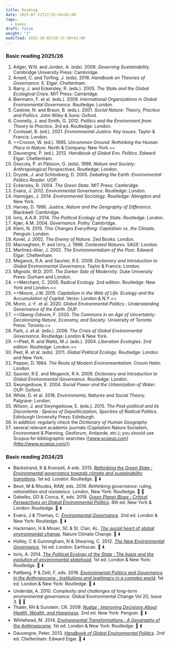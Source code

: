 ```yaml
---
title: Reading
date: 2025-07-22T17:55:56+01:00
tags:
  - books
draft: false
weight: "1"
modified: 2025-10-05T20:37:40+01:00
---
```

### Basic reading 2025/26
1. Adger, W.N. and Jordan, A. (eds). 2009. *Governing Sustainability*. Cambridge University Press: Cambridge.
2. Ansell, C. and Torfing, J. (eds). 2016. *Handbook on Theories of Governance*. E. Elgar: Cheltenham.
3. Barry, J. and Eckersley, R. (eds.). 2005. *The State and the Global Ecological Crisis*. MIT Press: Cambridge.
4. Biermann, F. et al. (eds.). 2009. *International Organizations in Global Environmental Governance*. Routledge: London.
5. Castree, N. and Braun, B. (eds.). 2001. *Social Nature: Theory, Practice and Politics*. John Wiley & Sons: Oxford.
6. Connelly, J. and Smith, G. 2012. *Politics and the Environment from Theory to Practice*. 3rd ed. Routledge: London.
7. Coolsaet, B. (ed.). 2021. *Environmental Justice: Key Issues*. Taylor & Francis: London.
8. ==Cronon, W. (ed.). 1995. *Uncommon Ground: Rethinking the Human Place in Nature*. North & Company: New York.==
9. Dauvergne, P. (ed.). 2012. *Handbook of Global Env. Politics*. Edward Elgar: Cheltenham.
10. Descola, P. et Pàlsson, G. (eds). 1996. *Nature and Society: Anthropological Perspectives*. Routledge: London.
11. Dryzek, J. and Schlosberg, D. 2005. *Debating the Earth: Environmental Politics Reader*. UOP.
12. Eckersley, R. 2004. *The Green State*. MIT Press: Cambridge.
13. Evans, J. 2012. *Environmental Governance*. Routledge: London.
14. Hannigan, J. 2014. *Environmental Sociology*. Routledge: Abingdon and New York.
15. Harvey, D. 1996. *Justice, Nature and the Geography of Difference*. Blackwell: Cambridge.
16. Ioris, A.A.R. 2014. *The Political Ecology of the State*. Routledge: London.
17. Kjær, A.M. 2004. *Governance*. Polity: Cambridge.
18. Klein, N. 2015. *This Changes Everything: Capitalism vs. the Climate*. Penguin: London.
19. Kovel, J. 2002. *The Enemy of Nature*. Zed Books: London.
20. Macnaghten, P. and Urry, J. 1998. *Contested Natures*. SAGE: London.
21. Martinez-Alier, J. 2002. *The Environmentalism of the Poor*. Edward Elgar: Cheltenham.
22. Meganck, R.A. and Saunier, R.E. 2009. *Dictionary and Introduction to Global Environmental Governance*. Taylor & Francis: London.
23. Mignolo, W.D. 2011. *The Darker Side of Modernity*. Duke University Press: Durham and London.
24. ==Merchant, C. 2005. Radical Ecology. 2nd edition. Routledge: New York and London.==
25. ==Moore, J.W. 2015. *Capitalism in the Web of Life: Ecology and the Accumulation of Capital*. Verso: London & N.Y.==
26. Morin, J.-F. et al. 2020. *Global Environmental Politics : Understanding Governance of the Earth*. OUP.
27. ==Obeng-Odoom, F. 2020. *The Commons in an Age of Uncertainty: Decolonizing Nature, Economy, and Society*. University of Toronto Press: Toronto.==
28. Park, J. et al. (eds.). 2008. *The Crisis of Global Environmental Governance*. Routledge: London & New York.
29. ==Peet, R. and Watts, M.J. (eds.). 2004. *Liberation Ecologies*. 2nd edition. Routledge: London.==
30. Peet, R. et al. (eds). 2011. *Global Political Ecology*. Routledge: London and New York.
31. Pepper, D. 1984. *The Roots of Modern Environmentalism*. Croom Helm: London.
32. Saunier, R.E. and Meganck, R A. 2009. *Dictionary and Introduction to Global Environmental Governance*. Routledge: London.
33. Swyngedouw, E. 2004. *Social Power and the Urbanization of Water*. OUP: Oxford.
34. White, D. et al. 2016. *Environments, Natures and Social Theory*. Palgrave: London.
35. Wilson, J. and Swyngedouw, E. (eds.). 2015. *The Post-political and its Discontents : Spaces of Depoliticization, Spectres of Radical Politics*. Edinburgh University Press: Edinburgh.
36. In addition: regularly check the *Dictionary of Human Geography*
37. several relevant academic journals (Capitalism Nature Socialism, Environment & Planning, Geoforum, Antipode, etc.); you should use Scopus for bibliographic searches ([www.scopus.com](http://www.scopus.com/))

### Basic reading 2024/25
- Bäckstrand, K & Kronsell, A eds. 2015. *[Rethinking the Green State : Environmental governance towards climate and sustainability transitions](https://f001.backblazeb2.com/file/jakerMSc/B%C3%A4ckstrand-Kronsell-eds_Rethinking-the-Green-State_2015.pdf)*. 1st ed. London: Routledge. 📕 ⬇️
- Bevir, M & Rhodes, RAW, eds. 2016. *Rethinking governance: ruling, rationalities and resistance*. London, New York: Routledge. 📕 🏫
- Dabelko, GD & Conca, K, eds. 2019. *[Green Planet Blues : Critical Perspectives on Global Environmental Politics](https://f001.backblazeb2.com/file/jakerMSc/Dabelko-Conca-eds_Green-Planet-Blues_2019.pdf)*. 6th ed. New York & London: Routledge.  📕 ⬇️
- Evans, J & Thomas, C. *[Environmental Governance](https://f001.backblazeb2.com/file/jakerMSc/Evans_Environmental-Governance_2023.pdf)*. 2nd ed. London & New York: Routledge.  📕 ⬇️
- Hackmann, H & Moser, SC & St. Clair, AL. *[The social heart of global environmental change](https://f001.backblazeb2.com/file/jakerMSc/Hackmann-Moser-St-Clair_The-social-heart-of-global-environmental-change_2014.pdf)*. Nature Climate Change. 📄 ⬇️
- Holley, C & Gunningham, N & Shearing, C. 2012. *[The New Environmental Governance](https://f001.backblazeb2.com/file/jakerMSc/Holley-Gunningham-Shearing_The-New-Environmental-Governance_2011.pdf)*. 1st ed. London: Earthscan. 📕 ⬇️
- Ioris, A. 2014. *[The Political Ecology of the State : The basis and the evolution of environmental statehood](https://f001.backblazeb2.com/file/jakerMSc/Ioris_The-Political-Ecology-of-the-State_2014.pdf)*. 1st ed. London & New York: Routledge. 📕 ⬇️ 
- Pattberg, P & Zelli, F, eds. 2016. *[Environmental Politics and Governance in the Anthropocene : Institutions and legitimacy in a complex world](https://f001.backblazeb2.com/file/jakerMSc/Pattberg-Zelli-eds_Environmental-Politics-and-Governance-in-the-Anthropocene_2016.pdf)*. 1st ed. London & New York: Routledge. 📕 ⬇️
- Underdal, A. 2010. *Complexity and challenges of long-term environmental governance*. Global Environmental Change Vol 20, Issue 3. 📄 🏫
- Thaler, RH & Sunstein, CR. 2009. *[Nudge : Improving Decisions About Health, Wealth, and Happiness](https://f001.backblazeb2.com/file/jakerMSc/Thaler-Sunstein_Nudge_2009.pdf)*. 2nd ed. New York: Penguin. 📕 ⬇️
- Whitehead, M. 2014. *[Environmental Transformations : A Geography of the Anthropocene](https://f001.backblazeb2.com/file/jakerMSc/Whitehead_Environmental-Transformations_2014.pdf)*. 1st ed. London & New York: Routledge. 📕 ⬇️
- Dauvergne, Peter. 2013. *[Handbook of Global Environmental Politics](https://f001.backblazeb2.com/file/jakerMSc/Dauvergne_Handbook-of-Global-Environmental-Politics_2013.pdf)*. 2nd ed. Cheltenham: Edward Elgar. 📕 ⬇️  

